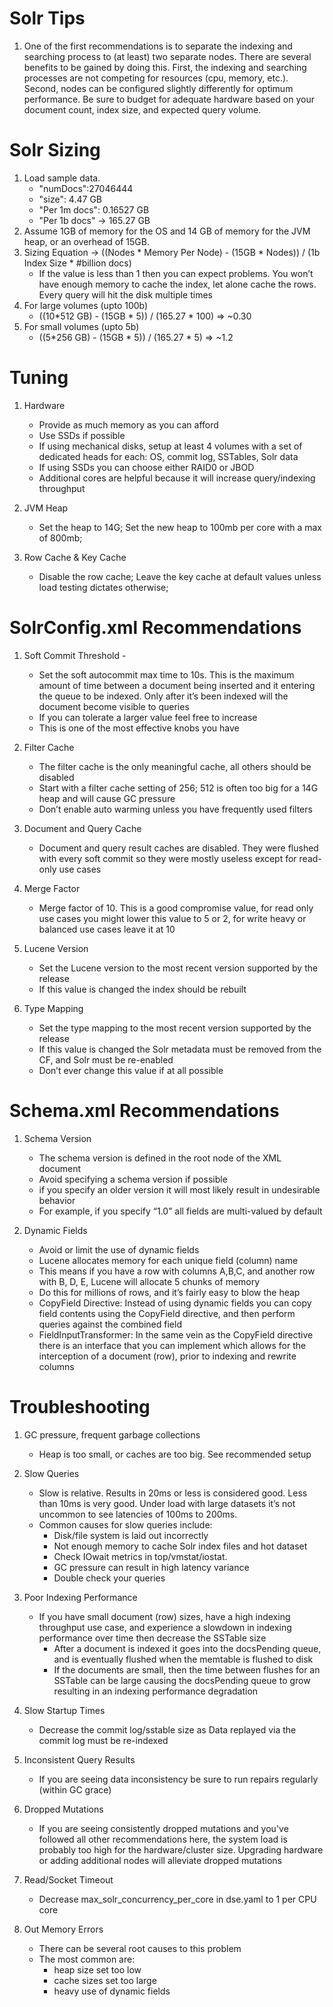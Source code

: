 
# Solr Tips
1. One of the first recommendations is to separate the indexing and searching process to (at least) two separate nodes. There are several benefits to be gained by doing this. First, the indexing and searching processes are not competing for resources (cpu, memory, etc.). Second, nodes can be configured slightly differently for optimum performance. Be sure to budget for adequate hardware based on your document count, index size, and expected query volume.


# Solr Sizing
1. Load sample data. 
   - "numDocs":27046444
   - "size": 4.47 GB
   - "Per 1m docs": 0.16527 GB
   - "Per 1b docs" -> 165.27 GB
3. Assume 1GB of memory for the OS and 14 GB of memory for the JVM heap, or an overhead of 15GB. 
4. Sizing Equation -> ((Nodes * Memory Per Node) - (15GB * Nodes)) / (1b Index Size * #billion docs)
   - If the value is less than 1 then you can expect problems. You won’t have enough memory to cache the index, let alone cache the rows. Every query will hit the disk multiple times
5. For large volumes (upto 100b)
   - ((10*512 GB) - (15GB * 5)) / (165.27 * 100) => ~0.30
6. For small volumes (upto 5b)
   - ((5*256 GB) - (15GB * 5)) / (165.27 * 5) => ~1.2   

# Tuning

1. Hardware
   - Provide as much memory as you can afford
   - Use SSDs if possible
   - If using mechanical disks, setup at least 4 volumes with a set of dedicated heads for each: OS, commit log, SSTables, Solr data 
   - If using SSDs you can choose either RAID0 or JBOD
   - Additional cores are helpful because it will increase query/indexing throughput
   
2. JVM Heap 
   - Set the heap to 14G; Set the new heap to 100mb per core with a max of 800mb; 

3. Row Cache & Key Cache 
   - Disable the row cache; Leave the key cache at default values unless load testing dictates otherwise;

# SolrConfig.xml Recommendations
1. Soft Commit Threshold - 
   - Set the soft autocommit max time to 10s. This is the maximum amount of time between a document being inserted and it entering the queue to be indexed. Only after it’s been indexed will the document become visible to queries
   - If you can tolerate a larger value feel free to increase
   - This is one of the most effective knobs you have

2. Filter Cache
   - The filter cache is the only meaningful cache, all others should be disabled
   - Start with a filter cache setting of 256; 512 is often too big for a 14G heap and will cause GC pressure
   - Don’t enable auto warming unless you have frequently used filters

3. Document and Query Cache
   - Document and query result caches are disabled. They were flushed with every soft commit so they were mostly useless except for read-only use cases
   
4. Merge Factor
   - Merge factor of 10. This is a good compromise value, for read only use cases you might lower this value to 5 or 2, for write heavy or balanced use cases leave it at 10
   
5. Lucene Version
   - Set the Lucene version to the most recent version supported by the release
   - If this value is changed the index should be rebuilt
   
6. Type Mapping
   - Set the type mapping to the most recent version supported by the release
   - If this value is changed the Solr metadata must be removed from the CF, and Solr must be re-enabled
   - Don’t ever change this value if at all possible   
   
# Schema.xml Recommendations

1. Schema Version
   - The schema version is defined in the root node of the XML document 
   - Avoid specifying a schema version if possible
   - if you specify an older version it will most likely result in undesirable behavior 
   - For example, if you specify “1.0” all fields are multi-valued by default

2. Dynamic Fields
   - Avoid or limit the use of dynamic fields
   - Lucene allocates memory for each unique field (column) name
   - This means if you have a row with columns A,B,C, and another row with B, D, E, Lucene will allocate 5 chunks of memory
   - Do this for millions of rows, and it’s fairly easy to blow the heap
   - CopyField Directive: Instead of using dynamic fields you can copy field contents using the CopyField directive, and then perform queries against the combined field
   - FieldInputTransformer: In the same vein as the CopyField directive there is an interface that you can implement which allows for the interception of a document (row), prior to indexing and rewrite columns   

# Troubleshooting

1. GC pressure, frequent garbage collections
   - Heap is too small, or caches are too big. See recommended setup

2. Slow Queries
   - Slow is relative. Results in 20ms or less is considered good. Less than 10ms is very good. Under load with large datasets it’s not uncommon to see latencies of 100ms to 200ms.
   - Common causes for slow queries include:
     - Disk/file system is laid out incorrectly
     - Not enough memory to cache Solr index files and hot dataset
     - Check IOwait metrics in top/vmstat/iostat.
     - GC pressure can result in high latency variance
     - Double check your queries

3. Poor Indexing Performance
   - If you have small document (row) sizes, have a high indexing throughput use case, and experience a slowdown in indexing performance over time then decrease the SSTable size 
     - After a document is indexed it goes into the docsPending queue, and is eventually flushed when the memtable is flushed to disk
     - If the documents are small, then the time between flushes for an SSTable can be large causing the docsPending queue to grow resulting in an indexing performance degradation

4. Slow Startup Times
   - Decrease the commit log/sstable size as Data replayed via the commit log must be re-indexed

5. Inconsistent Query Results
   - If you are seeing data inconsistency be sure to run repairs regularly (within GC grace)

6. Dropped Mutations
   - If you are seeing consistently dropped mutations and you've followed all other recommendations here, the system load is probably too high for the hardware/cluster size. Upgrading hardware or adding additional nodes will alleviate dropped mutations

7. Read/Socket Timeout
   - Decrease max_solr_concurrency_per_core in dse.yaml to 1 per CPU core

8. Out Memory Errors
   - There can be several root causes to this problem
   - The most common are: 
     - heap size set too low
     - cache sizes set too large
     - heavy use of dynamic fields


